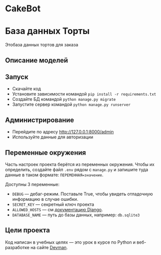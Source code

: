 # CakeBot

# База данных Торты

Этобаза данных тортов для заказа

## Описание моделей

## Запуск

- Скачайте код
- Установите зависимости командой `pip install -r requirements.txt`
- Создайте БД командой `python manage.py migrate`
- Запустите сервер командой `python manage.py runserver`

## Администрирование

- Перейдите по адресу http://127.0.0.1:8000/admin
- Используйте данные для авторизации

## Переменные окружения

Часть настроек проекта берётся из переменных окружения. Чтобы их определить, создайте файл `.env` рядом с `manage.py` и запишите туда данные в таком формате: `ПЕРЕМЕННАЯ=значение`.

Доступны 3 переменные:
- `DEBUG` — дебаг-режим. Поставьте True, чтобы увидеть отладочную информацию в случае ошибки.
- `SECRET_KEY` — секретный ключ проекта
- `ALLOWED_HOSTS` — см [документацию Django](https://docs.djangoproject.com/en/3.1/ref/settings/#allowed-hosts).
- `DATABASE_NAME` — путь до базы данных, например: `db.sqlite3`

## Цели проекта

Код написан в учебных целях — это урок в курсе по Python и веб-разработке на сайте [Devman](https://dvmn.org).
 
